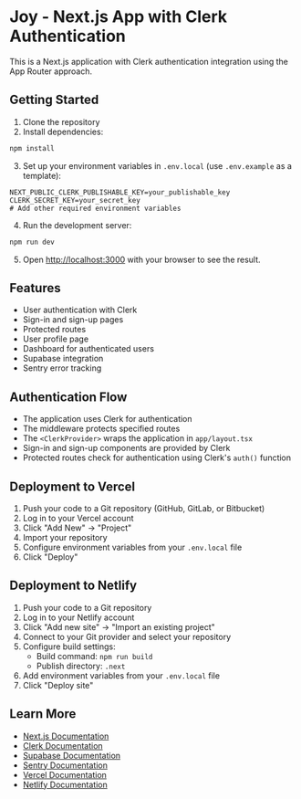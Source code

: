 # Joy - Next.js App with Clerk Authentication

This is a Next.js application with Clerk authentication integration using the App Router approach.

## Getting Started

1. Clone the repository
2. Install dependencies:

```bash
npm install
```

3. Set up your environment variables in `.env.local` (use `.env.example` as a template):

```
NEXT_PUBLIC_CLERK_PUBLISHABLE_KEY=your_publishable_key
CLERK_SECRET_KEY=your_secret_key
# Add other required environment variables
```

4. Run the development server:

```bash
npm run dev
```

5. Open [http://localhost:3000](http://localhost:3000) with your browser to see the result.

## Features

- User authentication with Clerk
- Sign-in and sign-up pages
- Protected routes
- User profile page
- Dashboard for authenticated users
- Supabase integration
- Sentry error tracking

## Authentication Flow

- The application uses Clerk for authentication
- The middleware protects specified routes
- The `<ClerkProvider>` wraps the application in `app/layout.tsx`
- Sign-in and sign-up components are provided by Clerk
- Protected routes check for authentication using Clerk's `auth()` function

## Deployment to Vercel

1. Push your code to a Git repository (GitHub, GitLab, or Bitbucket)
2. Log in to your Vercel account
3. Click "Add New" → "Project"
4. Import your repository
5. Configure environment variables from your `.env.local` file
6. Click "Deploy"

## Deployment to Netlify

1. Push your code to a Git repository
2. Log in to your Netlify account
3. Click "Add new site" → "Import an existing project"
4. Connect to your Git provider and select your repository
5. Configure build settings:
   - Build command: `npm run build`
   - Publish directory: `.next`
6. Add environment variables from your `.env.local` file
7. Click "Deploy site"

## Learn More

- [Next.js Documentation](https://nextjs.org/docs)
- [Clerk Documentation](https://clerk.com/docs)
- [Supabase Documentation](https://supabase.io/docs)
- [Sentry Documentation](https://docs.sentry.io/)
- [Vercel Documentation](https://vercel.com/docs)
- [Netlify Documentation](https://docs.netlify.com/)
